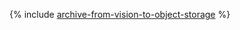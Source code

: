 {% include [archive-from-vision-to-object-storage](../../_tutorials/archive/archive-from-vision-to-object-storage.md) %}